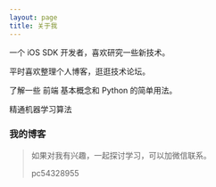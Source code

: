 ```yaml
---
layout: page
title: 关于我 
---
```


一个 iOS SDK 开发者，喜欢研究一些新技术。
<p>
平时喜欢整理个人博客，逛逛技术论坛。
<p>
了解一些 前端 基本概念和 Python 的简单用法。
<p>
精通机器学习算法


<p>
<h3> 我的博客 </h3>  

>如果对我有兴趣，一起探讨学习，可以加微信联系。
>
>pc54328955







<p> 

<p> 

<p> 


